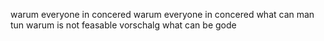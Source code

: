 warum everyone in concered
warum everyone in concered
what can man tun
warum is not feasable
vorschalg what can be gode 
